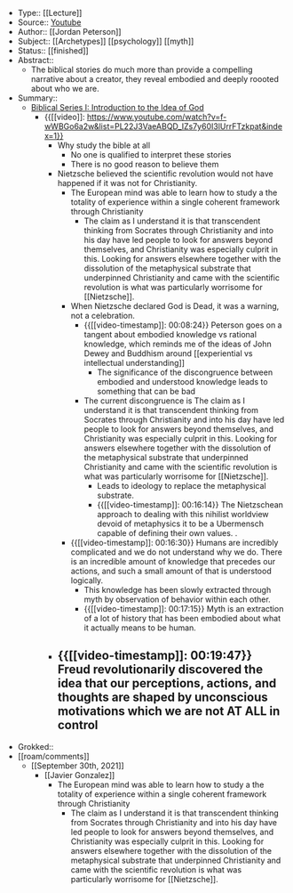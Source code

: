 - Type:: [[Lecture]] 
- Source:: [Youtube](https://www.youtube.com/watch?v=f-wWBGo6a2w&list=PL22J3VaeABQD_IZs7y60I3lUrrFTzkpat&index=1)
- Author:: [[Jordan Peterson]]
- Subject:: [[Archetypes]] [[psychology]] [[myth]]
- Status:: [[finished]]
- Abstract::
    - The biblical stories do much more than provide a compelling narrative about a creator, they reveal embodied and deeply roooted about who we are.
- Summary::
    - [Biblical Series I: Introduction to the Idea of God](https://www.youtube.com/watch?v=f-wWBGo6a2w&list=PL22J3VaeABQD_IZs7y60I3lUrrFTzkpat&index=1)
        - {{[[video]]: https://www.youtube.com/watch?v=f-wWBGo6a2w&list=PL22J3VaeABQD_IZs7y60I3lUrrFTzkpat&index=1}}
            - Why study the bible at all
                - No one is qualified to interpret these stories
                - There is no good reason to believe them
            - Nietzsche believed the scientific revolution would not have happened if it was not for Christianity.
                - The European mind was able to learn how to study a the totality of experience within a single coherent framework through Christianity
                    - The claim as I understand it is that transcendent thinking from Socrates through Christianity and into his day have led people to look for answers beyond themselves, and Christianity was especially culprit in this. Looking for answers elsewhere together with the dissolution of the metaphysical substrate that underpinned Christianity and came with the scientific revolution is what was particularly worrisome for [[Nietzsche]]. 
                - When Nietzsche declared God is Dead, it was a warning, not a celebration.
                    - {{[[video-timestamp]]: 00:08:24}} Peterson goes on a tangent about embodied knowledge vs rational knowledge, which reminds me of the ideas of John Dewey and Buddhism around [[experiential vs intellectual understanding]]
                        - The significance of the discongruence between embodied and understood knowledge leads to something that can be bad
                    - The current discongruence is The claim as I understand it is that transcendent thinking from Socrates through Christianity and into his day have led people to look for answers beyond themselves, and Christianity was especially culprit in this. Looking for answers elsewhere together with the dissolution of the metaphysical substrate that underpinned Christianity and came with the scientific revolution is what was particularly worrisome for [[Nietzsche]]. 
                        - Leads to ideology to replace the metaphysical substrate.
                        - {{[[video-timestamp]]: 00:16:14}} The Nietzschean approach to dealing with this nihilist worldview devoid of metaphysics it to be a Ubermensch capable of defining their own values. .
                - {{[[video-timestamp]]: 00:16:30}} Humans are incredibly complicated and we do not understand why we do. There is an incredible amount of knowledge that precedes our actions, and such a small amount of that is understood logically.
                    - This knowledge has been slowly extracted through myth by observation of behavior within each other.
                    - {{[[video-timestamp]]: 00:17:15}} Myth is an extraction of a lot of history that has been embodied about what it actually means to be human.
            - {{[[video-timestamp]]: 00:19:47}} Freud revolutionarily discovered the idea that our perceptions, actions, and thoughts are shaped by unconscious motivations which we are not AT ALL in control
                - 
- Grokked::
- [[roam/comments]]
    - [[September 30th, 2021]]
        - [[Javier Gonzalez]]
            - The European mind was able to learn how to study a the totality of experience within a single coherent framework through Christianity
                - The claim as I understand it is that transcendent thinking from Socrates through Christianity and into his day have led people to look for answers beyond themselves, and Christianity was especially culprit in this. Looking for answers elsewhere together with the dissolution of the metaphysical substrate that underpinned Christianity and came with the scientific revolution is what was particularly worrisome for [[Nietzsche]]. 
